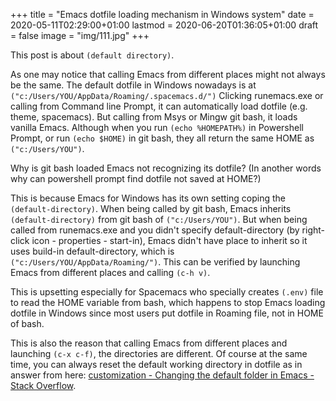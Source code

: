 +++
title = "Emacs dotfile loading mechanism in Windows system"
date = 2020-05-11T02:29:00+01:00
lastmod = 2020-06-20T01:36:05+01:00
draft = false
image = "img/111.jpg"
+++

This post is about `(default directory)`.

As one may notice that calling Emacs from different places might not always be the same. The default dotfile in Windows nowadays is at `("c:/Users/YOU/AppData/Roaming/.spacemacs.d/")` Clicking runemacs.exe or calling from Command line Prompt, it can automatically load dotfile (e.g. theme, spacemacs). But calling from Msys or Mingw git bash, it loads vanilla Emacs. Although when you run `(echo %HOMEPATH%)` in Powershell Prompt, or run `(echo $HOME)` in git bash, they all return the same HOME as `("c:/Users/YOU")`.

Why is git bash loaded Emacs not recognizing its dotfile? (In another words why can powershell prompt find dotfile not saved at HOME?)

This is because Emacs for Windows has its own setting coping the `(default-directory)`. When being called by git bash, Emacs inherits `(default-directory)` from git bash of `("c:/Users/YOU")`. But when being called from runemacs.exe and you didn't specify default-directory (by right-click icon - properties - start-in), Emacs didn't have place to inherit so it uses build-in default-directory, which is `("c:/Users/YOU/AppData/Roaming/")`. This can be verified by launching Emacs from different places and calling `(c-h v)`.

This is upsetting especially for Spacemacs who specially creates `(.env)` file to read the HOME variable from bash, which happens to stop Emacs loading dotfile in Windows since most users put dotfile in Roaming file, not in HOME of bash.

This is also the reason that calling Emacs from different places and launching `(c-x c-f)`, the directories are different. Of course at the same time, you can always reset the default working directory in dotfile as in answer from here: [customization - Changing the default folder in Emacs - Stack Overflow](https://stackoverflow.com/questions/60464/changing-the-default-folder-in-emacs).
